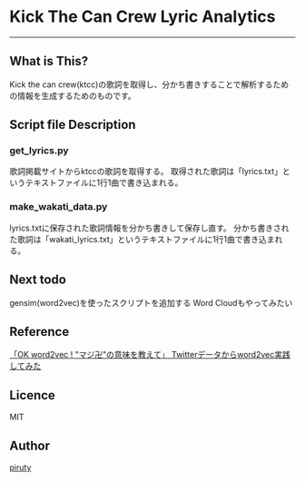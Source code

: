 # Kick The Can Crew Lyric Analytics

----

## What is This?

Kick the can crew(ktcc)の歌詞を取得し、分かち書きすることで解析するための情報を生成するためのものです。

## Script file Description

### get_lyrics.py

歌詞掲載サイトからktccの歌詞を取得する。
取得された歌詞は「lyrics.txt」というテキストファイルに1行1曲で書き込まれる。

### make_wakati_data.py

lyrics.txtに保存された歌詞情報を分かち書きして保存し直す。
分かち書きされた歌詞は「wakati_lyrics.txt」というテキストファイルに1行1曲で書き込まれる。

## Next todo

gensim(word2vec)を使ったスクリプトを追加する
Word Cloudもやってみたい

## Reference

[「OK word2vec ! "マジ卍"の意味を教えて」 Twitterデータからword2vec実践してみた](http://www.randpy.tokyo/entry/python_word2vec)

## Licence

MIT

## Author

[piruty](https://piruty.com)
